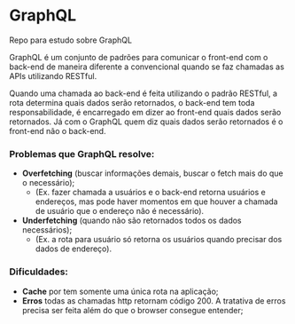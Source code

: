 # GraphQL

Repo para estudo sobre GraphQL

GraphQL é um conjunto de padrões para comunicar o front-end com o back-end de maneira diferente a convencional quando se faz chamadas as APIs utilizando RESTful.

Quando uma chamada ao back-end é feita utilizando o padrão RESTful, a rota determina quais dados serão retornados, o back-end tem toda responsabilidade, é encarregado em dizer ao front-end quais dados serão retornados.
Já com o GraphQL quem diz quais dados serão retornados é o front-end não o back-end.

### Problemas que GraphQL resolve:

- **Overfetching** (buscar informações demais, buscar o fetch mais do que o necessário);
    - (Ex. fazer chamada a usuários e o back-end retorna usuários e endereços, mas pode haver momentos em que houver a chamada de usuário que o endereço não é necessário).
- **Underfetching** (quando não são retornados todos os dados necessários);
    - (Ex. a rota para usuário só retorna os usuários quando precisar dos dados de endereço).

### Dificuldades:

- **Cache** por tem somente uma única rota na aplicação;
- **Erros** todas as chamadas http retornam código 200. A tratativa de erros precisa ser feita além do que o browser consegue entender;
